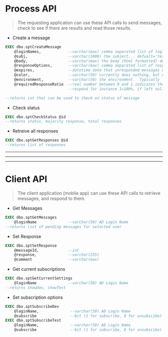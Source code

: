 # Process API
>The requesting application can use these API calls to 
>send messages, check to see if there are results and 
>read those results.

- Create a message 
```SQL
EXEC dbo.sptCreateMessage
	@loginNames,            --varchar(max) comma separated list of loginNames
	@subj,                  --varchar(1000) the subject... defualt='test message'
	@body,                  --varchar(max) the body (html formatted) default='this is a test message, please ignore'
	@responseOptions,       --varchar(max) comma separated list of response buttons default='Acknowledge,Dismiss'
	@expires,               --datetime date that unresponded messages will dissapear default=null
	@color,                 --varchar(50) currently does nothing, but could be used for formatting in the client app default='black',
	@environment,           --varchar(50) the environment.  Typically 'dev', 'test' or 'prod' default='prod'
	@requiredResponseRatio  --real number between 0 and 1 indicates the percentage of people that must 
                            --respond for instance 1=100%, if left null only 1 person is required to respond default=null

--returns int that can be used to check on status of message
```
- Check status
```SQL
EXEC dbo.sptCheckStatus @id
--returns status, majority response, total responses
```

- Retreive all responses
```SQL
EXEC dbo.sptGetResponses @id
--returns list of responses
```

---
---
---

# Client API
>The client application (moblie app) can use these API
>calls to retrieve messages, and respond to them.

- Get Messages
```SQL
EXEC dbo.sptGetMessages
	@loginName              --varchar(50) AD Login Name
--returns list of pending messages for selected user
```

- Set Response
```SQL
EXEC dbo.sptSetResponse
	@messageId,             --int
	@response,              --varchar(255)
	@comment                --varchar(max)
```

- Get current subscriptions
```SQL
EXEC dbo.sptGetCurrentSettings
    @loginName              --varchar(50) AD Login Name
--returns showDev, showTest
```

- Set subscription options
```SQL
EXEC dbo.sptSubscribeDev
	@loginName,              --varchar(50) AD Login Name
	@subscribe               --bit (1 for subscribe, 0 for unsubscibe)
EXEC dbo.sptSubscribeTest
	@loginName,              --varchar(50) AD Login Name
	@subscribe               --bit (1 for subscribe, 0 for unsubscibe)
```
